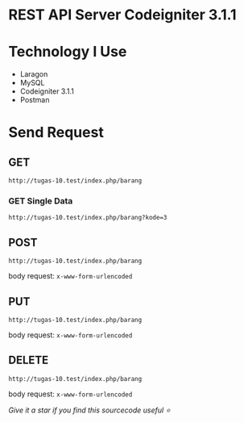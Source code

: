 # REST API Server Codeigniter 3.1.1

# Technology I Use

- Laragon
- MySQL
- Codeigniter 3.1.1
- Postman

# Send Request

## GET

```
http://tugas-10.test/index.php/barang
```

### GET Single Data

```
http://tugas-10.test/index.php/barang?kode=3
```

## POST

```
http://tugas-10.test/index.php/barang
```

body request: `x-www-form-urlencoded`

## PUT

```
http://tugas-10.test/index.php/barang
```

body request: `x-www-form-urlencoded`

## DELETE

```
http://tugas-10.test/index.php/barang
```

body request: `x-www-form-urlencoded`

_Give it a star if you find this sourcecode useful ⭐_
